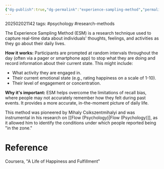 ```yaml
---
{"dg-publish":true,"dg-permalink":"experience-sampling-method","permalink":"/experience-sampling-method/"}
---
```



202502021142
tags: #psychology #research-methods

The Experience Sampling Method (ESM) is a research technique used to capture real-time data about individuals' thoughts, feelings, and activities as they go about their daily lives.

**How it works:**
Participants are prompted at random intervals throughout the day (often via a pager or smartphone app) to stop what they are doing and record information about their current state. This might include:

- What activity they are engaged in.
- Their current emotional state (e.g., rating happiness on a scale of 1-10).
- Their level of engagement or concentration.

**Why it's important:**
ESM helps overcome the limitations of recall bias, where people may not accurately remember how they felt during past events. It provides a more accurate, in-the-moment picture of daily life.

This method was pioneered by Mihaly Csikszentmihalyi and was instrumental in his research on [[Flow (Psychology)\|Flow (Psychology)]], as it allowed him to identify the conditions under which people reported being "in the zone."

# Reference

Coursera, "A Life of Happiness and Fulfillment"
